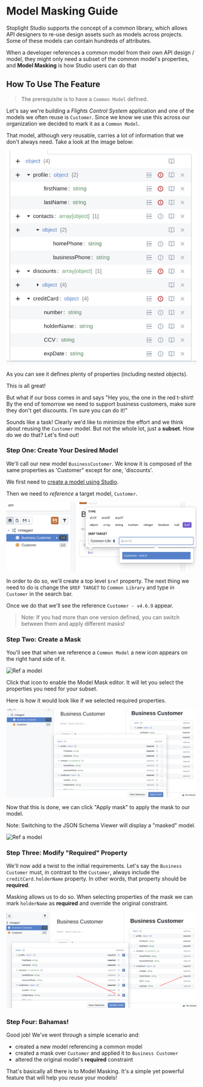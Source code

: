 # Model Masking Guide

Stoplight Studio supports the concept of a common library, which allows API designers to re-use design assets such as models across projects. Some of these models can contain hundreds of attributes.

When a developer references a common model from their own API design / model, they might only need a subset of the common model's properties, and **Model Masking** is how Studio users can do that

## How To Use The Feature

> The prerequisite is to have a `Common Model` defined.

Let's say we're building a *Flights Control System* application and one of the models we often reuse is `Customer`. Since we know we use this across our organization we decided to mark it as a `Common Model`.

That model, although very reusable, carries a lot of information that we don't always need. Take a look at the image below:

![Customer Model](../../assets/images/customer-model.png)

As you can see it defines plenty of properties (including nested objects).

This is all great! 

But what if our boss comes in and says "Hey you, the one in the red t-shirt! By the end of tomorrow we need to support business customers, make sure they don't get discounts. I'm sure you can do it!"

Sounds like a task! Clearly we'd like to minimize the effort and we think about reusing the `Customer` model. But not the whole lot, just a **subset**. How do we do that? Let's find out!

### Step One: Create Your Desired Model

We'll call our new model `BusinessCustomer`. We know it is composed of the same properties as 'Customer" except for one, 'discounts'.

We first need to [create a model using Studio](./model-masking-reference.md).

Then we need to *reference* a target model, `Customer`.

![Ref a model](../../assets/images/ref-customer.png)

In order to do so, we'll create a top level `$ref` property. The next thing we need to do is change the `$REF TARGET` to `Common Library` and type in `Customer` in the search bar.

Once we do that we'll see the reference `Customer - v4.6.9` appear.

> Note: If you had more than one version defined, you can switch between them and apply different masks!

### Step Two: Create a Mask

You'll see that when we reference a `Common Model` a new icon appears on the right hand side of it.

![Ref a model](../../assets/images/business-customer-mask-icon.png)

Click that icon to enable the Model Mask editor. It will let you select the properties you need for your subset.

Here is how it would look like if we selected required properties.

![Ref a model](../../assets/images/business-customer-mask.png)

Now that this is done, we can click "Apply mask" to apply the mask to our model.

Note: Switching to the JSON Schema Viewer will display a "masked" model.

![Ref a model](../../assets/images/business-customer-jsv.png)

### Step Three: Modify "Required" Property

We'll now add a twist to the initial requirements. Let's say the `Business Customer` must, in contrast to the `Customer`, always include the `creditCard.holderName` property. In other words, that property should be **required**.

Masking allows us to do so. When selecting properties of the mask we can mark `holderName` as **required** and override the original constraint.

![Ref a model](../../assets/images/business-customer-required.png)

### Step Four: Bahamas!

Good job! We've went through a simple scenario and:

- created a new model referencing a common model
- created a mask over `Customer` and applied it to `Business Customer`
- altered the original model's **required** constraint

That's basically all there is to Model Masking. It's a simple yet powerful feature that will help you reuse your models!
